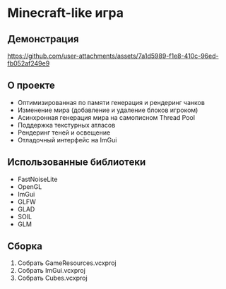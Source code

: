 # Minecraft-like игра
## Демонстрация
https://github.com/user-attachments/assets/7a1d5989-f1e8-410c-96ed-fb052af249e9
## О проекте
- Оптимизированная по памяти генерация и рендеринг чанков
- Изменение мира (добавление и удаление блоков игроком)
- Асинхронная генерация мира на самописном Thread Pool
- Поддержка текстурных атласов
- Рендеринг теней и освещение
- Отладочный интерфейс на ImGui
## Использованные библиотеки
- FastNoiseLite
- OpenGL
- ImGui
- GLFW
- GLAD
- SOIL
- GLM
## Сборка
1. Собрать GameResources.vcxproj
2. Собрать ImGui.vcxproj
3. Собрать Cubes.vcxproj
